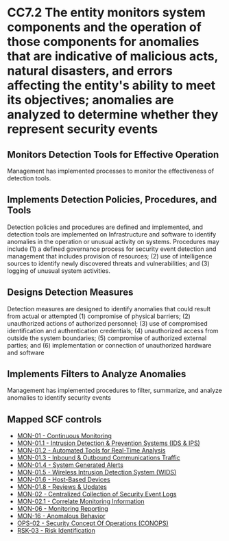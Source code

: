 # CC7.2 The entity monitors system components and the operation of those components for anomalies that are indicative of malicious acts, natural disasters, and errors affecting the entity's ability to meet its objectives; anomalies are analyzed to determine whether they represent security events
## Monitors Detection Tools for Effective Operation
Management has implemented processes to monitor the effectiveness of detection tools.
## Implements Detection Policies, Procedures, and Tools
Detection policies and procedures are defined and implemented, and detection tools are implemented on Infrastructure and software to identify anomalies in the operation or unusual activity on systems. Procedures may include (1) a defined governance process for security event detection and management that includes provision of resources; (2) use of intelligence sources to identify newly discovered threats and vulnerabilities; and (3) logging of unusual system activities.
## Designs Detection Measures
Detection measures are designed to identify anomalies that could result from actual or attempted (1) compromise of physical barriers; (2) unauthorized actions of authorized personnel; (3) use of compromised identification and authentication credentials; (4) unauthorized access from outside the system boundaries; (5) compromise of authorized external parties; and (6) implementation or connection of unauthorized hardware and software
## Implements Filters to Analyze Anomalies
Management has implemented procedures to filter, summarize, and analyze anomalies to identify security events
## Mapped SCF controls
- [MON-01 - Continuous Monitoring](../scf/mon-01-continuousmonitoring.md)
- [MON-01.1 - Intrusion Detection & Prevention Systems (IDS & IPS)](../scf/mon-011-intrusiondetection&preventionsystems(ids&ips).md)
- [MON-01.2 - Automated Tools for Real-Time Analysis](../scf/mon-012-automatedtoolsforreal-timeanalysis.md)
- [MON-01.3 - Inbound & Outbound Communications Traffic](../scf/mon-013-inbound&outboundcommunicationstraffic.md)
- [MON-01.4 - System Generated Alerts](../scf/mon-014-systemgeneratedalerts.md)
- [MON-01.5 - Wireless Intrusion Detection System (WIDS)](../scf/mon-015-wirelessintrusiondetectionsystem(wids).md)
- [MON-01.6 - Host-Based Devices](../scf/mon-016-host-baseddevices.md)
- [MON-01.8 - Reviews & Updates](../scf/mon-018-reviews&updates.md)
- [MON-02 - Centralized Collection of Security Event Logs](../scf/mon-02-centralizedcollectionofsecurityeventlogs.md)
- [MON-02.1 - Correlate Monitoring Information](../scf/mon-021-correlatemonitoringinformation.md)
- [MON-06 - Monitoring Reporting](../scf/mon-06-monitoringreporting.md)
- [MON-16 - Anomalous Behavior](../scf/mon-16-anomalousbehavior.md)
- [OPS-02 - Security Concept Of Operations (CONOPS)](../scf/ops-02-securityconceptofoperations(conops).md)
- [RSK-03 - Risk Identification](../scf/rsk-03-riskidentification.md)